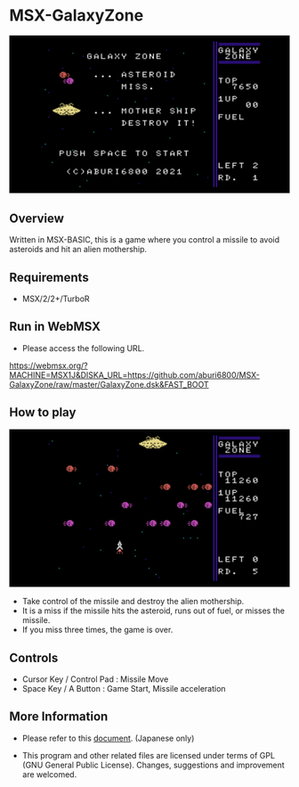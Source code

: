 # MSX-GalaxyZone

<img src="image/01.png">

## Overview

Written in MSX-BASIC, this is a game where you control a missile to avoid asteroids and hit an alien mothership.

## Requirements

- MSX/2/2+/TurboR

## Run in WebMSX

- Please access the following URL.

https://webmsx.org/?MACHINE=MSX1J&DISKA_URL=https://github.com/aburi6800/MSX-GalaxyZone/raw/master/GalaxyZone.dsk&FAST_BOOT

## How to play

<img src="image/02.png">

- Take control of the missile and destroy the alien mothership.
- It is a miss if the missile hits the asteroid, runs out of fuel, or misses the missile.
- If you miss three times, the game is over.

## Controls

- Cursor Key / Control Pad : Missile Move
- Space Key / A Button : Game Start, Missile acceleration

## More Information

- Please refer to this [document](https://github.com/aburi6800/MSX-GalaxyZone/blob/master/documents/GalaxyZone.pdf). (Japanese only)

- This program and other related files are licensed under terms of GPL (GNU General Public License). Changes, suggestions and improvement are welcomed.
